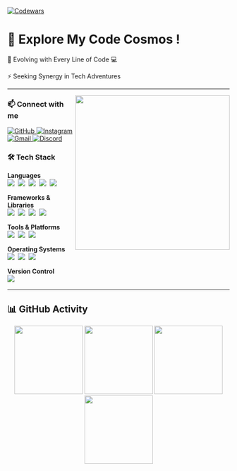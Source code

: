 [![Codewars](https://www.codewars.com/users/singhScriptor/badges/large)](https://www.codewars.com/users/singhScriptor)
# 🌌 Explore My Code Cosmos !

🌱 Evolving with Every Line of Code 💻 

⚡ Seeking Synergy in Tech Adventures



<hr>

<img src="https://media2.giphy.com/media/v1.Y2lkPTc5MGI3NjExeHAwYXcweDFzeXM1bzZydndsbGIyZ2oxZnpwYXVoZ3lkdDM2YmRnbiZlcD12MV9pbnRlcm5hbF9naWZfYnlfaWQmY3Q9Zw/78XCFBGOlS6keY1Bil/giphy.webp" width="350px" align="right">




### 📫 Connect with me 

<a href="https://github.com/singhScriptor" target="_blank">
    <img src="https://img.shields.io/badge/-GitHub-181717?style=flat&logo=github&logoColor=white" alt="GitHub">
</a>
<a href="https://instagram.com/drjsingh_" target="_blank">
    <img src="https://img.shields.io/badge/-Instagram-E4405F?style=flat&logo=instagram&logoColor=white" alt="Instagram">
</a>
<a href="mailto:dhirajkr1117@gmail.com">
    <img src="https://img.shields.io/badge/-Gmail-D14836?style=flat&logo=gmail&logoColor=white" alt="Gmail">
</a>
<a href="https://discord.gg/bKw582RV" target="_blank">
    <img src="https://img.shields.io/badge/-Discord-7289DA?style=flat&logo=discord&logoColor=white" alt="Discord">
</a>

### 🛠 Tech Stack

**Languages** <br>
<img src="https://img.shields.io/badge/-Python-437CAC?logo=python&logoColor=white&style=flat">&nbsp;
<img src="https://img.shields.io/badge/-HTML5-DE5934?logo=HTML5&logoColor=white&style=flat">&nbsp;
<img src="https://img.shields.io/badge/-CSS3-2275B2?logo=CSS3&logoColor=white&style=flat">&nbsp;
<img src="https://img.shields.io/badge/-JavaScript-323330?logo=javascript&logoColor=F7DF1E&style=flat">&nbsp;
<img src="https://img.shields.io/badge/-DOM-00FF00?logo=dom&logoColor=white&style=flat">&nbsp;

**Frameworks & Libraries** <br>
<img src="https://img.shields.io/badge/-Bootstrap-8511FA?logo=bootstrap&logoColor=white&style=flat">&nbsp;
<img src="https://img.shields.io/badge/-Tailwind_CSS-38B2AC?logo=tailwind-css&logoColor=white&style=flat">&nbsp;
<img src="https://img.shields.io/badge/-Axios-671DDF?logo=axios&logoColor=white&style=flat">&nbsp;
<img src="https://img.shields.io/badge/-Jupyter-FA0F00?logo=jupyter&logoColor=white&style=flat">&nbsp;



**Tools & Platforms** <br>
<img src="https://img.shields.io/badge/-Visual%20Studio%20Code-25AEF4?logo=visualstudio&logoColor=white&style=flat">&nbsp;
<img src="https://img.shields.io/badge/-Postman-FF6C37?logo=postman&logoColor=white&style=flat">&nbsp;
<img src="https://img.shields.io/badge/-CRUD-4CAF50?logo=cruddotcom&logoColor=white&style=flat">&nbsp;

**Operating Systems** <br>
<img src="https://img.shields.io/badge/-Windows-0F7BCF?logo=windows&logoColor=white&style=flat">&nbsp;
<img src="https://img.shields.io/badge/-Linux-EDBD2B?logo=linux&logoColor=black&style=flat">&nbsp;
<img src="https://img.shields.io/badge/-Macos-F7F7F7?logo=macos&logoColor=black&style=flat">&nbsp;

**Version Control** <br>
<img src="https://img.shields.io/badge/-Git-F05033?logo=git&logoColor=white&style=flat">&nbsp;


<hr>

## 📊 GitHub Activity
<div align="center">
  <img src="http://github-profile-summary-cards.vercel.app/api/cards/profile-details?username=singhScriptor&theme=github_dark&hide_border=true" height="155em"/>
  <img src="http://github-profile-summary-cards.vercel.app/api/cards/stats?username=singhScriptor&theme=github_dark&hide_border=true" height="155em"/>
  <img src="https://github-readme-streak-stats.herokuapp.com?user=singhScriptor&theme=cobalt&hide_border=true" height="155em"/>
 <img src="http://github-profile-summary-cards.vercel.app/api/cards/productive-time?username=singhScriptor&theme=github_dark&utcOffset=8&hide_border=true" height="155em"/>

</div>



